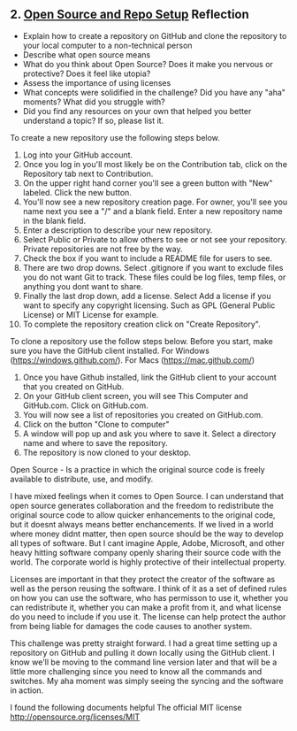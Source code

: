 ## 2. [Open Source and Repo Setup](2_set_up_repo/readme.md) Reflection

* Explain how to create a repository on GitHub and clone the repository to your local computer to a non-technical person
* Describe what open source means
* What do you think about Open Source? Does it make you nervous or protective? Does it feel like utopia?
* Assess the importance of using licenses
* What concepts were solidified in the challenge? Did you have any "aha" moments? What did you struggle with?
* Did you find any resources on your own that helped you better understand a topic? If so, please list it.

To create a new repository use the following steps below.
  1. Log into your GitHub account.
  2. Once you log in you'll most likely be on the Contribution tab, click on the Repository tab next to Contribution.
  3. On the upper right hand corner you'll see a green button with "New" labeled.   Click the new button.
  4. You'll now see a new repository creation page.  For owner, you'll see you name next you see a "/" and a blank field.      Enter a new repository name in the blank field.
  5. Enter a description to describe your new repository.
  6. Select Public or Private to allow others to see or not see your repository.  Private repositories are not free by the      way.
  7. Check the box if you want to include a README file for users to see.
  8. There are two drop downs.   Select .gitignore if you want to exclude files you do not want Git to track.   These          files could be log files, temp files, or anything you dont want to share.
  9. Finally the last drop down, add a license.   Select Add a license if you want to specify any copyright licensing.        Such as GPL (General Public License) or MIT License for example.   
  10. To complete the repository creation click on "Create Repository".

To clone a repository use the follow steps below.
  Before you start, make sure you have the GitHub client installed.   For Windows (https://windows.github.com/).   For      Macs (https://mac.github.com/)
  1. Once you have Github installed, link the GitHub client to your account that you created on GitHub.
  2. On your GitHub client screen, you will see This Computer and GitHub.com.   Click on GitHub.com.   
  3. You will now see a list of repositories you created on GitHub.com.
  4. Click on the button "Clone to computer"
  5. A window will pop up and ask you where to save it.   Select a directory name and where to save the repository.
  6. The repository is now cloned to your desktop.

Open Source - Is a practice in which the original source code is freely available to distribute, use, and modify.

I have mixed feelings when it comes to Open Source.    I can understand that open source generates collaboration and the freedom to redistribute the original source code to allow quicker enhancements to the original code, but it doesnt always means better enchancements.    If we lived in a world where money didnt matter, then open source should be the way to develop all types of software.    But I cant imagine Apple, Adobe, Microsoft, and other heavy hitting software company openly sharing their source code with the world.  The corporate world is highly protective of their intellectual property.

Licenses are important in that they protect the creator of the software as well as the person reusing the software.   I think of it as a set of defined rules on how you can use the software, who has permisson to use it, whether you can redistribute it, whether you can make a profit from it, and what license do you need to include if you use it.  The license can help protect  the author from being liable for damages the code causes to another system.

This challenge was pretty straight forward.    I had a great time setting up a repository on GitHub and pulling it down locally using the GitHub client.    I know we'll be moving to the command line version later and that will be a little more challenging since you need to know all the commands and switches.   My aha moment was simply seeing the syncing and the software in action.

I found the following documents helpful
The official MIT license
http://opensource.org/licenses/MIT
